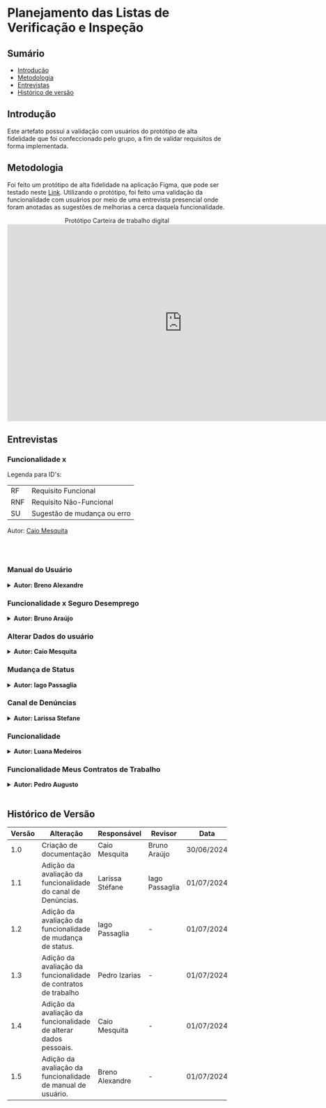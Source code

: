 # Planejamento das Listas de Verificação e Inspeção

## Sumário
* [Introdução](#Introdução)
* [Metodologia](#Metodologia)
* [Entrevistas](#Entrevistas)
* [Histórico de versão](#Histórico-de-versão)

## Introdução

Este artefato possui a validação com usuários do protótipo de alta fidelidade que foi confeccionado pelo grupo, a fim de validar requisitos de forma implementada.

## Metodologia

Foi feito um protótipo de alta fidelidade na aplicação Figma, que pode ser testado neste [Link](https://www.figma.com/proto/QOVc7j9Xikhr3jv12itkdI/Carteira-de-trabalho-digital?node-id=0-1&t=6NZZuVgOivHWKoYz-1). Utilizando o protótipo, foi feito uma validação da funcionalidade com usuários por meio de uma entrevista presencial onde foram anotadas as sugestões de melhorias a cerca daquela funcionalidade.


<center>
Protótipo Carteira de trabalho digital

<iframe style="border: 1px solid rgba(0, 0, 0, 0.1);" width="800" height="450" src="https://www.figma.com/embed?embed_host=share&url=https%3A%2F%2Fwww.figma.com%2Fdesign%2FQOVc7j9Xikhr3jv12itkdI%2FCarteira-de-trabalho-digital%3Fnode-id%3D0-1%26t%3D9J4Nd8gx2w7B1T82-1" allowfullscreen></iframe>

</center>


## Entrevistas

### Funcionalidade x

Legenda para ID's:

|||
|-|-|
|RF|Requisito Funcional|
|RNF|Requisito Não-Funcional|
|SU|Sugestão de mudança ou erro|


Autor: [Caio Mesquita](https://github.com/Caiomesvie)


<br>
<br>


### Manual do Usuário

<details>
<summary size="20"><b> Autor: Breno Alexandre </b></summary> 

Cronograma 1:

| | |
|-|-|
| Entrevistado | Limíro Corrêia Guimarães |
| Entrevistador | Breno Alexandre Soares Garcia |
| Data e hora | 22:20 |
| | |

<b>Autor:</b> <a href="https://github.com/brenoalexandre0">Breno Alexandre</a>.

<center>
 
Vídeo 1: Entrevista com o usuário para validação

<iframe width="400" height="800" src="https://www.youtube-nocookie.com/embed/7K5eJ78Phac?si=cmbHVwWBfiKwaT9X" title=" Requisitos de Software - Avaliação do Protótipo de Alta Fidelidade" frameborder="0" allow="accelerometer; autoplay; clipboard-write; encrypted-media; gyroscope; picture-in-picture; web-share" referrerpolicy="strict-origin-when-cross-origin" allowfullscreen></iframe>

[Link](https://www.youtube.com/watch?v=7K5eJ78Phac) caso não possa ver o player.

<b>Autor:</b> <a href="https://github.com/brenoalexandre0">Breno Alexandre</a>.


Tabela 1: Requisitos abordados na funcionalidade

|ID|Requisitos abordados|
|-|-|
| RF20 | Usuário pode consultar perguntas frequêntes |

<b>Autor:</b> <a href="https://github.com/brenoalexandre0">Breno Alexandre</a>.

<br>

</center>

</details>


### Funcionalidade x Seguro Desemprego

<details>
<summary size="20"><b> Autor: Bruno Araújo </b></summary> 

Cronograma 2:

|||
|-|-|
|entrevistado|Helder Lopes|
|entrevistador| Bruno Araújo|
|data e hora|01/07/2024, 18:00|
|||

 Autor: [Bruno Araújo](https://github.com/brunocva)

<center>
Vídeo 2: Entrevista com o usuário para validação

<center>
Vídeo 3: Entrevista com o usuário para validação

<iframe width="1120" height="630" src="https://youtu.be/WLvtNMTb5cs" title="Validação do protótipo Requisitos Leia a descrição" frameborder="0" allow="accelerometer; autoplay; clipboard-write; encrypted-media; gyroscope; picture-in-picture; web-share" referrerpolicy="strict-origin-when-cross-origin" allowfullscreen></iframe>


Autor: [Bruno Araújo](https://github.com/brunocva)


Tabela 3: Requisitos abordados na funcionalidade

|ID|Erros e sugestões|
|-|-|
|RF13| Solicitar benefício, seguro desemprego|


Autor: [Bruno Araújo](https://github.com/brunocva)

<br>


Tabela 4: Erros e sugestões de melhorias

|ID|Erros e sugestões|
|-|-|
|SU01| Não foi sugerido nenhuma melhoria|

Autor: [Bruno Araújo](https://github.com/brunocva)

</center>

</details>

### Alterar Dados do usuário

<details>
<summary size="20"><b> Autor: Caio Mesquita </b></summary> 

Cronograma 3:

|||
|-|-|
|entrevistado|Emivalto Da Costa|
|entrevistador|Caio Mesquita|
|data e hora|01/07/2024 13:30|
|||

Autor: [Caio Mesquita](https://github.com/Caiomesvie)

<center>
Vídeo 3: Entrevista com o usuário para validação

<iframe width="1120" height="630" src="https://www.youtube.com/embed/334ndSTLH84" title="Validação do protótipo Requisitos Leia a descrição" frameborder="0" allow="accelerometer; autoplay; clipboard-write; encrypted-media; gyroscope; picture-in-picture; web-share" referrerpolicy="strict-origin-when-cross-origin" allowfullscreen></iframe>


Autor: [Caio Mesquita](https://github.com/Caiomesvie)


Tabela 5:Requisitos abordados na funcionalidade

|ID|Requisitos|
|-|-|
|RF02|Usuário poder fazer login para entrar na sua página pessoal	|
|RF03|Usuário pode consultar suas informações pessoais	|
|RF04|Usuário pode atualizar suas informações pessoais	|
|RF17|Usuário pode ocultar dados sensíveis	|
|RF19|Usuário recebem notificações do aplicativo	|
|RNF01|O sistema deve processar solicitações da carteira de trabalho em no máximo 2 minutos.	|
|RNF07|A interface do sistema deve incluir todos os elementos básicos de design do Padrão Digital de Governo.	|
|RNF13|O sistema deve processar solicitações de carteira de trabalho em no máximo 2 minutos, com uma taxa de sucesso de 99%.	|
|RNF25|O sistema deve atualizar os dados do usuário automaticamente a cada 24 horas para evitar defasagem, com uma taxa de sucesso de 99%.|


Autor: [Caio Mesquita](https://github.com/Caiomesvie)

<br>


Tabela 6: Erros e sugestões de melhorias

|ID|Erros e sugestões|
|-|-|
|SU01|Adicionar campo de dados CNH aos dados do usuário.|

Autor: [Caio Mesquita](https://github.com/Caiomesvie)


</center>

</details>

### Mudança de Status 

<details>
<summary size="20"><b> Autor: Iago Passaglia </b></summary> 

Cronograma 4:

|------------|--------------------|
|-|-|
|entrevistado| Matheus dos Santos |
|entrevistador| Iago Passaglia |
|data e hora| 01/07/2024 às 20:30|

Autor: [Iago Passaglia](https://github.com/Paxxaglia)

<center>
Vídeo 4: Entrevista com o usuário para validação

<iframe width="1120" height="630" src="https://www.youtube.com/embed/co3fDzIYQXo" title="Avaliação funcionalidade “mudar status” - grupo 2 - prototipo de alta fidelidade" frameborder="0" allow="accelerometer; autoplay; clipboard-write; encrypted-media; gyroscope; picture-in-picture; web-share" referrerpolicy="strict-origin-when-cross-origin" allowfullscreen></iframe>
<br>
(Link)[https://www.youtube.com/embed/co3fDzIYQXo]


Autor: [Iago Passaglia](https://github.com/Paxxaglia)

Tabela 7: Requisitos abordados na funcionalidade

|ID| Explicação do requisito |
|-|-|
| RF15 | Usuário trabalhador pode ativar modo de status (procurando emprego ou não) |

Autor: [Iago Passaglia](https://github.com/Paxxaglia)

<br>


Tabela 8: Erros e sugestões de melhorias

|ID|Erros e sugestões|
|-|-|
|SU01| O entrevistado sugere que o status deveria ser mostrado de alguma forma na página inicial.|

Autor: [Iago Passaglia](https://github.com/Paxxaglia)

</center>

</details>

### Canal de Denúncias 

<details>
<summary size="20"><b> Autor: Larissa Stefane </b></summary> 

Cronograma 5:

|||
|-|-|
|entrevistado| Lettícia Ribeiro|
|entrevistador| Larissa Stéfane|
|data e hora| 30/06/2024 às 16:00 |
|||

Autor: [Larissa Stéfane](https://github.com/SkywalkerSupreme)

<center>
Vídeo 5: Entrevista com o usuário para validação

<iframe width="1280" height="720" src="https://www.youtube.com/embed/bw2-99VNqjE" title="Requisitos - Validação Protótipo de Alta fidelidade - Canal de Denúncias." frameborder="0" allow="accelerometer; autoplay; clipboard-write; encrypted-media; gyroscope; picture-in-picture; web-share" referrerpolicy="strict-origin-when-cross-origin" allowfullscreen></iframe>

Autor: [Larissa Stéfane](https://github.com/SkywalkerSupreme)

Caso o vídeo não funcione, acesse o [link](https://www.youtube.com/watch?v=bw2-99VNqjE)

Tabela 9: Requisitos abordados na funcionalidade

|ID|Requisito|
|-|-|
|[RF10](Elicitacao/ResquisitosCorrigidos.md)| Usuário trabalhador pode fazer denúncias trabalhistas contra a empresa |
|[RNF11](Elicitacao/ResquisitosCorrigidos.md) | O sistema deve permitir a integração completa com os processos de negócios governamentais, conforme especificado na documentação de requisitos. |

Autor: [Larissa Stéfane](https://github.com/SkywalkerSupreme)

<br>


Tabela 10: Erros e sugestões de melhorias

|ID|Erros e sugestões|
|-|-|
|SU01| A usuária não citou nenhuma dificuldade ou erro. Ela também não indicou nenhuma sugestão a mais.|

Autor: [Larissa Stéfane](https://github.com/SkywalkerSupreme)

</center>

</details>

### Funcionalidade 

<details>
<summary size="20"><b> Autor: Luana Medeiros </b></summary> 

Cronograma 6:

|||
|-|-|
|entrevistado||
|entrevistador||
|data e hora||
|||

Autor: []()

<center>
Vídeo 6: Entrevista com o usuário para validação




Autor: []()


Tabela 11: Requisitos abordados na funcionalidade

|ID|Erros e sugestões|
|-|-|
|SU01||
|SU02||
Autor: []()

<br>


Tabela 12: Erros e sugestões de melhorias

|ID|Erros e sugestões|
|-|-|
|SU01||
|SU02||

Autor: []()

</center>

</details>

### Funcionalidade Meus Contratos de Trabalho

<details>
<summary size="20"><b> Autor: Pedro Augusto</b></summary> 

Cronograma 7:

|||
|-|-|
|entrevistado|Fernando Vela|
|entrevistador|Pedro Izarias|
|data e hora| 01/07/2024 às 18:00|
|||

Autor: [Pedro Izarias](https://github.com/Izarias)

<center>
Vídeo 7: Entrevista com o usuário para validação


<iframe width="1117" height="632" src="https://www.youtube.com/embed/JxwFfKl1dwI" title="Validação do protótipo de alta fidelidade - Contratos de trabalho" frameborder="0" allow="accelerometer; autoplay; clipboard-write; encrypted-media; gyroscope; picture-in-picture; web-share" referrerpolicy="strict-origin-when-cross-origin" allowfullscreen></iframe>

Autor: [Pedro Izarias](https://github.com/Izarias)

Caso o vídeo não funcione, acesse o [link](https://www.youtube.com/embed/JxwFfKl1dwI)


Tabela 13: Requisitos abordados na funcionalidade

|ID| Requisito |
|-|-|
|[RF18](Elicitacao/ResquisitosCorrigidos.md)|O sistema deve listar contratos de trabalho com todos os detalhes relevantes, atualizados em tempo real.|
|[RF05](Elicitacao/ResquisitosCorrigidos.md)|Usuário trabalhador pode consultar contratos de trabalho.|

Autor: [Pedro Izarias](https://github.com/Izarias)

<br>


Tabela 14: Erros e sugestões de melhorias
|ID|Erros e sugestões|
|-|-|
|-|-|

Autor: [Pedro Izarias](https://github.com/Izarias)

</center>

</details>

<br>

## Histórico de Versão

| Versão | Alteração                                                    | Responsável     | Revisor       | Data       |
| ------ | ------------------------------------------------------------ | --------------- | ------------- | ---------- |
| 1.0    | Criação de documentação                                      | Caio Mesquita   | Bruno Araújo  | 30/06/2024 |
| 1.1    | Adição da avaliação da funcionalidade do canal de Denúncias. | Larissa Stéfane | Iago Passaglia | 01/07/2024 |
| 1.2    | Adição da avaliação da funcionalidade de mudança de status. | Iago Passaglia| -             | 01/07/2024 |
| 1.3    | Adição da avaliação da funcionalidade de contratos de trabalho | Pedro Izarias| -             | 01/07/2024 |
| 1.4    | Adição da avaliação da funcionalidade de alterar dados pessoais. | Caio Mesquita| -             | 01/07/2024 |
| 1.5    | Adição da avaliação da funcionalidade de manual de usuário. | Breno Alexandre | -             | 01/07/2024 |
